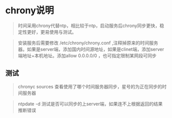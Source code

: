 chrony说明
========

> 时间采用chrony代替ntp，相比较于ntp，启动服务后chrony同步更快，稳定性更好，更易使用与测试。

> 安装服务后需要修改 /etc/chrony/chrony.conf ,注释掉原来的时间服务器。如果是server端，添加国内时间源地址，如果是clinet端，添加server端地址+本机地址。添加allow 0.0.0.0/0 ，也可指定限制某网段可同步

测试
-----
> chronyc sources  查看使用了哪个时间服务器同步，星号的为正在同步的时间服务器

> ntpdate -d  测试是否可以同步的上server端，如果连不上根据返回的结果推断错误